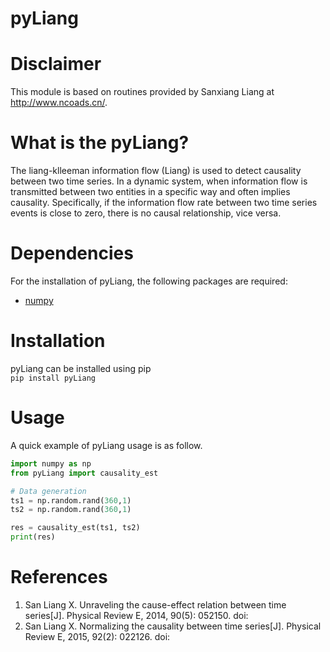 # pyLiang
# Disclaimer
This module is based on routines provided by Sanxiang Liang at http://www.ncoads.cn/.
# What is the pyLiang?
The liang-klleeman information flow (Liang) is used to detect causality between two time series. In a dynamic system, when information flow is transmitted between two entities in a specific way and often implies causality. Specifically, if the information flow rate between two time series events is close to zero, there is no causal relationship, vice versa.
# Dependencies
For the installation of pyLiang, the following packages are required:
* [numpy](https://numpy.org/)
# Installation
pyLiang can be installed using pip\
```pip install pyLiang```
# Usage
A quick example of pyLiang usage is as follow. 
```python
import numpy as np
from pyLiang import causality_est

# Data generation
ts1 = np.random.rand(360,1)
ts2 = np.random.rand(360,1)

res = causality_est(ts1, ts2)
print(res)
```
# References
1. San Liang X. Unraveling the cause-effect relation between time series[J]. Physical Review E, 2014, 90(5): 052150. doi:
2. San Liang X. Normalizing the causality between time series[J]. Physical Review E, 2015, 92(2): 022126. doi: 
